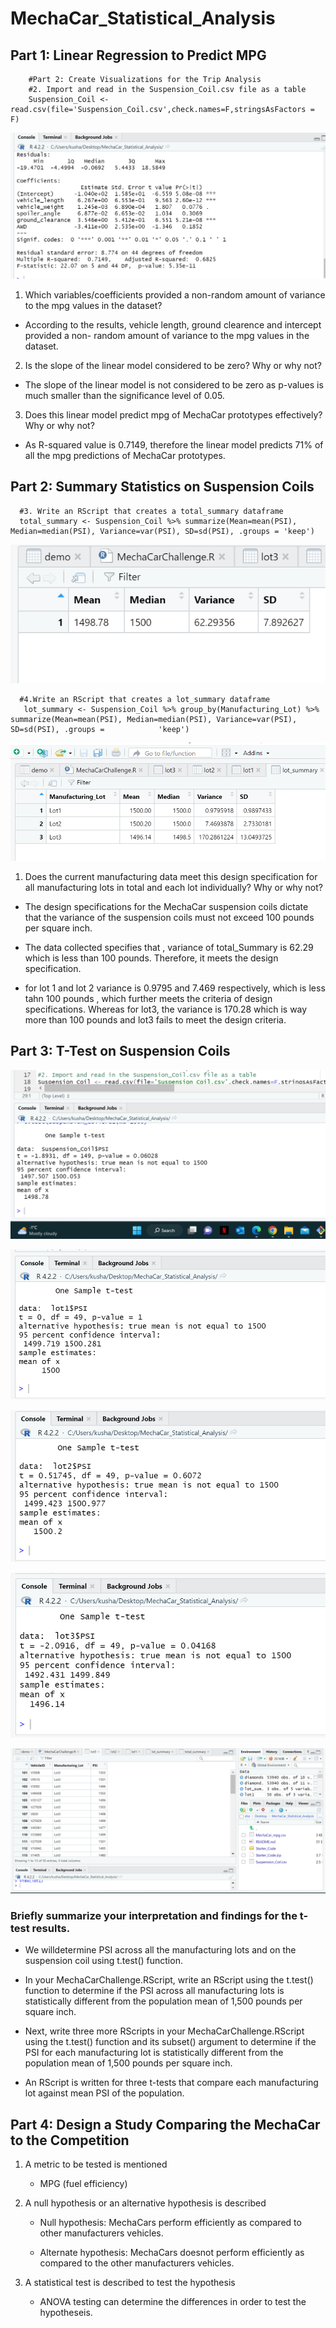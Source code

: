 # MechaCar_Statistical_Analysis

## Part 1: Linear Regression to Predict MPG

        #Part 2: Create Visualizations for the Trip Analysis
        #2. Import and read in the Suspension_Coil.csv file as a table
        Suspension_Coil <- read.csv(file='Suspension_Coil.csv',check.names=F,stringsAsFactors = F) 

![Test Image](/Resources/linear_regression.png)

1. Which variables/coefficients provided a non-random amount of variance to the mpg values in the dataset?
- According to the results, vehicle length, ground clearence and intercept provided a non- random amount of variance to the mpg values in the dataset.

2. Is the slope of the linear model considered to be zero? Why or why not?
- The slope of the linear model is not considered to be zero as p-values is much smaller than the significance level of 0.05.
3. Does this linear model predict mpg of MechaCar prototypes effectively? Why or why not?
- As R-squared value is 0.7149, therefore the linear model predicts 71% of all the mpg predictions of MechaCar prototypes.

## Part 2: Summary Statistics on Suspension Coils
      #3. Write an RScript that creates a total_summary dataframe
      total_summary <- Suspension_Coil %>% summarize(Mean=mean(PSI), Median=median(PSI), Variance=var(PSI), SD=sd(PSI), .groups = 'keep')
      
![Test Image](/Resources/total_summary.png)

      #4.Write an RScript that creates a lot_summary dataframe 
       lot_summary <- Suspension_Coil %>% group_by(Manufacturing_Lot) %>% summarize(Mean=mean(PSI), Median=median(PSI), Variance=var(PSI), SD=sd(PSI), .groups =            'keep')
       
![Test Image](/Resources/lot_summary.png)

    
1. Does the current manufacturing data meet this design specification for all manufacturing lots in total and each lot individually? Why or why not?

- The design specifications for the MechaCar suspension coils dictate that the variance of the suspension coils must not exceed 100 pounds per square inch.

- The data collected specifies that , variance of total_Summary is 62.29 which is less than 100 pounds. Therefore, it meets the design specification.

- for lot 1 and lot 2 variance is 0.9795 and 7.469 respectively, which is less tahn 100 pounds , which further meets the criteria of design specifications. Whereas for lot3, the variance is 170.28 which is way more than 100 pounds and lot3 fails to meet the design criteria.

## Part 3: T-Test on Suspension Coils

![Test Image](/Resources/Suspension_Coil_test.png)



![Test Image](/Resources/lot1_test.png)


![Test Image](/Resources/lot2_test.png)


![Test Image](/Resources/lot3_test.png)



![Test Image](/Resources/lot3_table.png)


### Briefly summarize your interpretation and findings for the t-test results. 

   - We willdetermine PSI across all the manufacturing lots and on the suspension coil using t.test() function.
   
   - In your MechaCarChallenge.RScript, write an RScript using the t.test() function to determine if the PSI across all manufacturing lots is statistically              different from the population mean of 1,500 pounds per square inch.
   
   - Next, write three more RScripts in your MechaCarChallenge.RScript using the t.test() function and its subset() argument to determine if the PSI for each            manufacturing lot is statistically different from the population mean of 1,500 pounds per square inch.
   
   - An RScript is written for three t-tests that compare each manufacturing lot against mean PSI of the population.
   

## Part 4: Design a Study Comparing the MechaCar to the Competition

1. A metric to be tested is mentioned 

   - MPG (fuel efficiency)

2. A null hypothesis or an alternative hypothesis is described 

   - Null hypothesis: MechaCars perform efficiently as compared to other manufacturers vehicles.

   - Alternate hypothesis: MechaCars doesnot perform efficiently as compared to the other manufacturers vehicles.

3. A statistical test is described to test the hypothesis 

   - ANOVA testing can determine the differences in order to test the hypotheseis.

